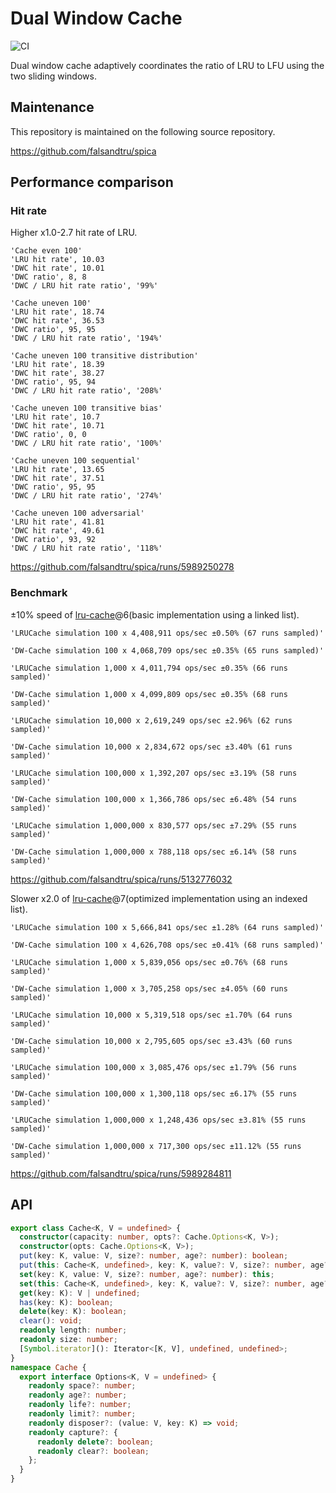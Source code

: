 # Dual Window Cache

![CI](https://github.com/falsandtru/dw-cache/workflows/CI/badge.svg)

Dual window cache adaptively coordinates the ratio of LRU to LFU using the two sliding windows.

## Maintenance

This repository is maintained on the following source repository.

https://github.com/falsandtru/spica

## Performance comparison

### Hit rate

Higher x1.0-2.7 hit rate of LRU.

```
'Cache even 100'
'LRU hit rate', 10.03
'DWC hit rate', 10.01
'DWC ratio', 8, 8
'DWC / LRU hit rate ratio', '99%'

'Cache uneven 100'
'LRU hit rate', 18.74
'DWC hit rate', 36.53
'DWC ratio', 95, 95
'DWC / LRU hit rate ratio', '194%'

'Cache uneven 100 transitive distribution'
'LRU hit rate', 18.39
'DWC hit rate', 38.27
'DWC ratio', 95, 94
'DWC / LRU hit rate ratio', '208%'

'Cache uneven 100 transitive bias'
'LRU hit rate', 10.7
'DWC hit rate', 10.71
'DWC ratio', 0, 0
'DWC / LRU hit rate ratio', '100%'

'Cache uneven 100 sequential'
'LRU hit rate', 13.65
'DWC hit rate', 37.51
'DWC ratio', 95, 95
'DWC / LRU hit rate ratio', '274%'

'Cache uneven 100 adversarial'
'LRU hit rate', 41.81
'DWC hit rate', 49.61
'DWC ratio', 93, 92
'DWC / LRU hit rate ratio', '118%'
```

https://github.com/falsandtru/spica/runs/5989250278

### Benchmark

±10% speed of [lru-cache](https://www.npmjs.com/package/lru-cache)@6(basic implementation using a linked list).

```
'LRUCache simulation 100 x 4,408,911 ops/sec ±0.50% (67 runs sampled)'

'DW-Cache simulation 100 x 4,068,709 ops/sec ±0.35% (65 runs sampled)'

'LRUCache simulation 1,000 x 4,011,794 ops/sec ±0.35% (66 runs sampled)'

'DW-Cache simulation 1,000 x 4,099,809 ops/sec ±0.35% (68 runs sampled)'

'LRUCache simulation 10,000 x 2,619,249 ops/sec ±2.96% (62 runs sampled)'

'DW-Cache simulation 10,000 x 2,834,672 ops/sec ±3.40% (61 runs sampled)'

'LRUCache simulation 100,000 x 1,392,207 ops/sec ±3.19% (58 runs sampled)'

'DW-Cache simulation 100,000 x 1,366,786 ops/sec ±6.48% (54 runs sampled)'

'LRUCache simulation 1,000,000 x 830,577 ops/sec ±7.29% (55 runs sampled)'

'DW-Cache simulation 1,000,000 x 788,118 ops/sec ±6.14% (58 runs sampled)'
```

https://github.com/falsandtru/spica/runs/5132776032

Slower x2.0 of [lru-cache](https://www.npmjs.com/package/lru-cache)@7(optimized implementation using an indexed list).

```
'LRUCache simulation 100 x 5,666,841 ops/sec ±1.28% (64 runs sampled)'

'DW-Cache simulation 100 x 4,626,708 ops/sec ±0.41% (68 runs sampled)'

'LRUCache simulation 1,000 x 5,839,056 ops/sec ±0.76% (68 runs sampled)'

'DW-Cache simulation 1,000 x 3,705,258 ops/sec ±4.05% (60 runs sampled)'

'LRUCache simulation 10,000 x 5,319,518 ops/sec ±1.70% (64 runs sampled)'

'DW-Cache simulation 10,000 x 2,795,605 ops/sec ±3.43% (60 runs sampled)'

'LRUCache simulation 100,000 x 3,085,476 ops/sec ±1.79% (56 runs sampled)'

'DW-Cache simulation 100,000 x 1,300,118 ops/sec ±6.17% (55 runs sampled)'

'LRUCache simulation 1,000,000 x 1,248,436 ops/sec ±3.81% (55 runs sampled)'

'DW-Cache simulation 1,000,000 x 717,300 ops/sec ±11.12% (55 runs sampled)'
```

https://github.com/falsandtru/spica/runs/5989284811

## API

```ts
export class Cache<K, V = undefined> {
  constructor(capacity: number, opts?: Cache.Options<K, V>);
  constructor(opts: Cache.Options<K, V>);
  put(key: K, value: V, size?: number, age?: number): boolean;
  put(this: Cache<K, undefined>, key: K, value?: V, size?: number, age?: number): boolean;
  set(key: K, value: V, size?: number, age?: number): this;
  set(this: Cache<K, undefined>, key: K, value?: V, size?: number, age?: number): this;
  get(key: K): V | undefined;
  has(key: K): boolean;
  delete(key: K): boolean;
  clear(): void;
  readonly length: number;
  readonly size: number;
  [Symbol.iterator](): Iterator<[K, V], undefined, undefined>;
}
namespace Cache {
  export interface Options<K, V = undefined> {
    readonly space?: number;
    readonly age?: number;
    readonly life?: number;
    readonly limit?: number;
    readonly disposer?: (value: V, key: K) => void;
    readonly capture?: {
      readonly delete?: boolean;
      readonly clear?: boolean;
    };
  }
}
```
